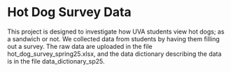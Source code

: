 # Hot Dog Survey Data

This project is designed to investigate how UVA students view hot dogs; as a sandwich or not. We collected data from students by having them filling out a survey. The raw data are uploaded in the file hot_dog_survey_spring25.xlsx, and the data dictionary describing the data is in the file data_dictionary_sp25. 


